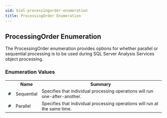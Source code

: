 ```yaml
---
uid: biml-processingorder-enumeration
title: ProcessingOrder Enumeration
---
```


## ProcessingOrder Enumeration

<div class="LanguageSummary"><div class ="SummaryItem">The ProcessingOrder enumeration provides options for whether parallel or sequential processing is to be used during SQL Server Analysis Services object processing.</div></div>
<div class="EnumValueGroup">

### Enumeration Values

<table id="EnumValue" class="MemberList"><tbody><tr><th class="MemberTypeIconColumnHeader">&nbsp;</th><th class="MemberNameColumnHeader">Name</th><th class="MemberSummaryColumnHeader">Summary</th></tr><tr class="cd0"><td align="center" class="MemberTypeIcon"><img src="enumValue.png"></img></td><td class="MemberName">Sequential</td><td class="MemberSummary"><div class ="SummaryItem">Specifies that individual processing operations will run one-after-another.</div></td></tr><tr class="cd1"><td align="center" class="MemberTypeIcon"><img src="enumValue.png"></img></td><td class="MemberName">Parallel</td><td class="MemberSummary"><div class ="SummaryItem">Specifies that individual processing operations will run at the same time.</div></td></tr></tbody></table>
</div>